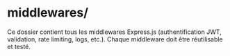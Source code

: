 # middlewares/

Ce dossier contient tous les middlewares Express.js (authentification JWT, validation, rate limiting, logs, etc.).
Chaque middleware doit être réutilisable et testé. 